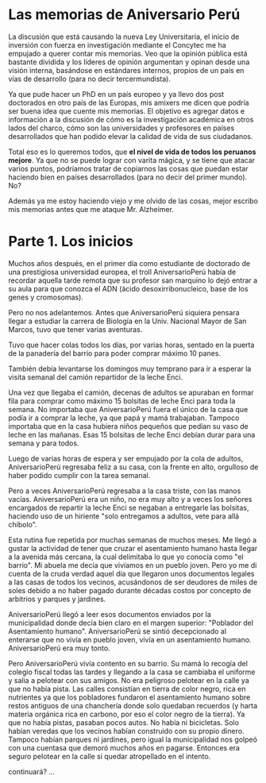 # Las memorias de Aniversario Perú

La discusión que está causando la nueva Ley Universitaria, el inicio de
inversión con fuerza en investigación mediante el Concytec me ha empujado a
querer contar mis memorias.
Veo que la opinión pública está bastante dividida y los líderes de
opinión argumentan y opinan desde una visión interna, basándose en estándares
internos, propios de un país en vías de desarrollo (para no decir
tercermundista).

Ya que pude hacer un PhD en un país europeo y ya llevo dos post doctorados 
en otro país de las Europas, 
mis amixers me dicen que podría ser buena idea que cuente mis memorias.
El objetivo es agregar datos e información a la discusión de
cómo es la investigación académica en otros lados del charco, cómo son las
universidades y profesores en países desarrollados que han podido elevar la
calidad de vida de sus ciudadanos. 

Total eso es lo queremos todos, que **el nivel de vida de todos los peruanos
mejore**.
Ya que no se puede lograr con
varita mágica, y se tiene que atacar varios puntos, podríamos
tratar de copiarnos las cosas que puedan estar haciendo bien  en  países
desarrollados (para no decir del primer mundo). No?

Además ya me estoy haciendo viejo y me olvido de las cosas, mejor escribo mis
memorias antes que me ataque Mr. Alzheimer.


# Parte 1. Los inicios
Muchos años después, en el primer día como estudiante de doctorado de una
prestigiosa universidad europea, el troll AniversarioPerú había de recordar
aquella tarde remota que su profesor san marquino lo dejó entrar a su aula para
que conozca el ADN (ácido desoxirribonucleico, base de los genes y cromosomas).

Pero no nos adelantemos. Antes que AniversarioPerú siquiera pensara llegar a
estudiar la carrera de Biología en la Univ. Nacional Mayor de San Marcos, 
tuvo que tener varias aventuras.

Tuvo que hacer colas todos los días, por varias horas, sentado en la puerta de la
panadería del barrio para poder comprar máximo 10 panes.

También debía levantarse los domingos muy temprano para ir a esperar la visita
semanal del camión repartidor de la leche Enci.

Una vez que llegaba el camión, decenas de adultos se apuraban en formar fila
para 
comprar como máximo 15 bolsitas de leche Enci para toda la semana. No importaba que
AniversarioPerú fuera el único de la casa que podía ir a comprar la leche, ya
que papá y mamá trabajaban. Tampoco importaba que en la casa hubiera niños
pequeños que pedían su vaso de leche en las mañanas. Esas 15 bolsitas de leche
Enci debían durar para una semana y para todos.

Luego de varias horas de espera y ser empujado por la cola de adultos,
AniversarioPerú regresaba feliz a su casa, con la frente en alto, orgulloso de
haber podido cumplir con la tarea semanal.

Pero a veces AniversarioPerú regresaba a la casa triste, con las manos vacías.
AniversarioPerú era un niño, no era muy alto y a veces los señores encargados de
repartir la leche Enci se negaban a entregarle las bolsitas, haciendo uso de
un hiriente "solo entregamos a adultos, vete para allá chibolo".

Esta rutina fue repetida por muchas semanas de muchos meses. Me llegó a gustar
la actividad de tener que cruzar el
asentamiento humano hasta llegar a la avenida más cercana, la cual delimitaba
lo que yo conocía como "el barrio".
Mi abuela me decía que vivíamos en un pueblo joven. Pero yo me di cuenta de la
cruda verdad aquel día que llegaron unos documentos legales a las casas de
todos los vecinos, acusándonos de ser deudores de miles de soles debido a no
haber pagado durante décadas costos por concepto de arbitrios y parques y jardines.

AniversarioPerú llegó a leer esos documentos enviados por la municipalidad 
donde decía
bien claro en el margen superior: "Poblador del Asentamiento humano".
AniversarioPerú se sintió decepcionado al enterarse que no vivía en pueblo
joven, vivía en un asentamiento humano. AniversarioPerú era muy tonto.

Pero AniversarioPerú vivía contento en su barrio. Su mamá lo recogía del
colegio fiscal todas las tardes y llegando a la casa se cambiaba el uniforme y
salia a pelotear con sus amigos. No era peligroso pelotear en la calle ya que
no había pista. Las calles consistían en tierra de color negro, rica en
nutrientes ya que los pobladores fundaron el asentamiento humano sobre restos
antiguos de una chanchería donde solo quedaban recuerdos (y harta materia
        orgánica rica en carbono, por eso el color negro de la tierra).
Ya que no había pistas, pasaban pocos autos. No había ni bicicletas. Solo
habían veredas que los vecinos habían construido con su propio dinero.
Tampoco habían parques ni jardines, pero igual la municipalidad nos golpeó con
una cuentasa que demoró muchos años en pagarse.
Entonces era seguro pelotear en la calle si quedar atropellado en el intento.

continuará? ...



